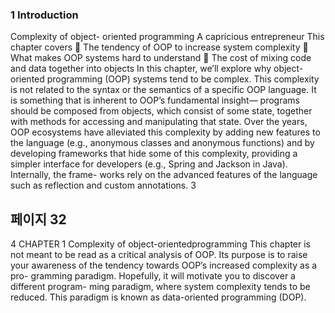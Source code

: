 ### 1 Introduction

Complexity of object-
oriented programming
A capricious entrepreneur
This chapter covers
 The tendency of OOP to increase system
complexity
 What makes OOP systems hard to understand
 The cost of mixing code and data together into
objects
In this chapter, we’ll explore why object-oriented programming (OOP) systems tend to
be complex. This complexity is not related to the syntax or the semantics of a specific
OOP language. It is something that is inherent to OOP’s fundamental insight—
programs should be composed from objects, which consist of some state, together
with methods for accessing and manipulating that state.
Over the years, OOP ecosystems have alleviated this complexity by adding new
features to the language (e.g., anonymous classes and anonymous functions) and
by developing frameworks that hide some of this complexity, providing a simpler
interface for developers (e.g., Spring and Jackson in Java). Internally, the frame-
works rely on the advanced features of the language such as reflection and custom
annotations.
3

## 페이지 32

4 CHAPTER 1 Complexity of object-orientedprogramming
This chapter is not meant to be read as a critical analysis of OOP. Its purpose is to
raise your awareness of the tendency towards OOP’s increased complexity as a pro-
gramming paradigm. Hopefully, it will motivate you to discover a different program-
ming paradigm, where system complexity tends to be reduced. This paradigm is
known as data-oriented programming (DOP).